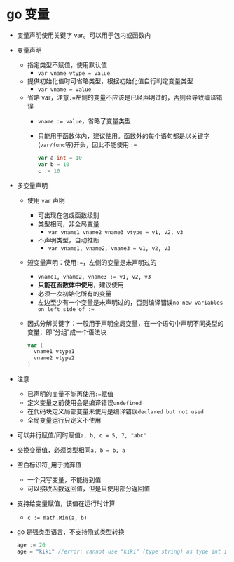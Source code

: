 # go 变量

- 变量声明使用关键字 var。可以用于包内或函数内
- 变量声明
  - 指定类型不赋值，使用默认值
    - `var vname vtype = value`
  - 提供初始化值时可省略类型，根据初始化值自行判定变量类型
    - `var vname = value`
  - 省略 var，注意`:=`左侧的变量不应该是已经声明过的，否则会导致编译错误
    - `vname := value`，省略了变量类型
    - 只能用于函数体内，建议使用。函数外的每个语句都是以关键字(`var/func`等)开头，因此不能使用 `:=`

      ```go
      var a int = 10
      var b = 10
      c := 10
      ```

- 多变量声明
  - 使用 `var` 声明
    - 可出现在包或函数级别
    - 类型相同，非全局变量
      - `var vname1 vname2 vname3 vtype = v1, v2, v3`
    - 不声明类型，自动推断
      - `var vname1, vname2, vname3 = v1, v2, v3`
  - 短变量声明：使用`:=`，左侧的变量是未声明过的
    - `vname1, vname2, vname3 := v1, v2, v3`
    - **只能在函数体中使用**，建议使用
    - 必须一次初始化所有的变量
    - 左边至少有一个变量是未声明过的，否则编译错误`no new variables on left side of :=`
  - 因式分解关键字：一般用于声明全局变量，在一个语句中声明不同类型的变量，即“分组”成一个语法块

    ```go
    var (
      vname1 vtype1
      vname2 vtype2
    )
    ```

- 注意
  - 已声明的变量不能再使用`:=`赋值
  - 定义变量之前使用会是编译错误`undefined`
  - 在代码块定义局部变量未使用是编译错误`declared but not used`
  - 全局变量运行只定义不使用
- 可以并行赋值/同时赋值`a, b, c = 5, 7, "abc"`
- 交换变量值，必须类型相同`a, b = b, a`
- 空白标识符`_`用于抛弃值
  - 一个只写变量，不能得到值
  - 可以接收函数返回值，但是只使用部分返回值
- 支持给变量赋值，该值在运行时计算
  - `c := math.Min(a, b)`
- go 是强类型语言，不支持隐式类型转换

  ```go
  age := 20
  age = "kiki" //error: cannot use "kiki" (type string) as type int in assignment
  ```
